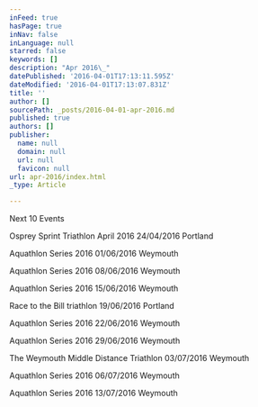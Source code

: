 ```yaml
---
inFeed: true
hasPage: true
inNav: false
inLanguage: null
starred: false
keywords: []
description: "Apr 2016\_"
datePublished: '2016-04-01T17:13:11.595Z'
dateModified: '2016-04-01T17:13:07.831Z'
title: ''
author: []
sourcePath: _posts/2016-04-01-apr-2016.md
published: true
authors: []
publisher:
  name: null
  domain: null
  url: null
  favicon: null
url: apr-2016/index.html
_type: Article

---
```

Next 10 Events 

Osprey Sprint Triathlon April 2016
24/04/2016
Portland 

Aquathlon Series 2016
01/06/2016
Weymouth 

Aquathlon Series 2016
08/06/2016
Weymouth 

Aquathlon Series 2016
15/06/2016
Weymouth 

Race to the Bill triathlon
19/06/2016
Portland 

Aquathlon Series 2016
22/06/2016
Weymouth 

Aquathlon Series 2016
29/06/2016
Weymouth 

The Weymouth Middle Distance Triathlon
03/07/2016
Weymouth

Aquathlon Series 2016
06/07/2016
Weymouth 

Aquathlon Series 2016
13/07/2016
Weymouth